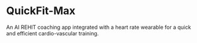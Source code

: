 # QuickFit-Max
An AI REHIT coaching app integrated with a heart rate wearable for a quick and efficient cardio-vascular training.

